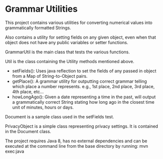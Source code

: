 # Grammar Utilities
This project contains various utilities for converting numerical values into grammatically formatted Strings.

Also contains a utility for setting fields on any given object, even when that object does not have any public variables or setter functions.

GrammarUtil is the main class that tests the various functions.

Util is the class containing the Utility methods mentioned above.
  * setFields():  Uses java reflection to set the fields of any passed in object from a Map of String-to-Object pairs.
  * getPlace():  A grammar utility for outputting correct grammar telling which place a number represents. e.g., 1st place, 2nd place, 3rd place, 4th place, etc...
  * howLongAgo():  Given a date representing a time in the past, will output a grammatically correct String stating how long ago in the closest time unit of minutes, hours or days.

Document is a sample class used in the setFields test.

PrivacyObject is a simple class representing privacy settings.  It is contained in the Document class.

The project requires Java 8, has no external dependencies and can be executed at the command line from the base directory by running: mvn exec:java

